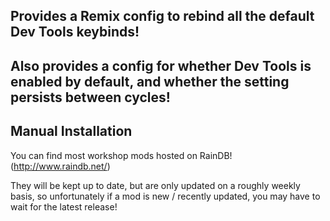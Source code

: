 ## Provides a Remix config to rebind all the default Dev Tools keybinds!
## Also provides a config for whether Dev Tools is enabled by default, and whether the setting persists between cycles!

## Manual Installation
You can find most workshop mods hosted on RainDB! (http://www.raindb.net/)
  
  They will be kept up to date, but are only updated on a roughly weekly basis, so unfortunately if a mod is new / recently updated, you may have to wait for the latest release!
